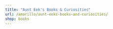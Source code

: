 ```yaml
---
title: "Aunt Eek's Books & Curiosities"
url: /amarillo/aunt-eeks-books-and-curiosities/
shop: books
---
```

